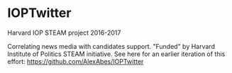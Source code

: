 # IOPTwitter
Harvard IOP STEAM project 2016-2017

Correlating news media with candidates support. "Funded" by Harvard Institute of Politics STEAM initiative. See here for an earlier iteration of this effort: https://github.com/AlexAbes/IOPTwitter
